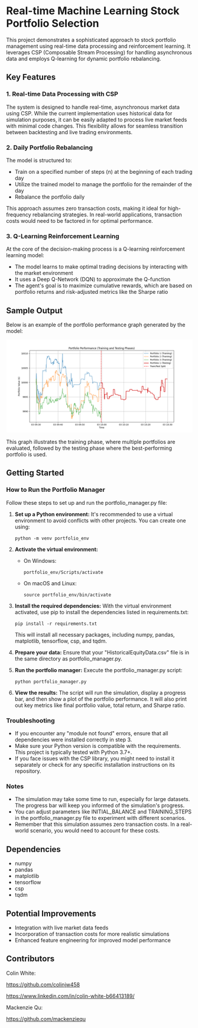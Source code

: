 # Real-time Machine Learning Stock Portfolio Selection

This project demonstrates a sophisticated approach to stock portfolio management using real-time data processing and reinforcement learning. It leverages CSP (Composable Stream Processing) for handling asynchronous data and employs Q-learning for dynamic portfolio rebalancing.

## Key Features

### 1. Real-time Data Processing with CSP

The system is designed to handle real-time, asynchronous market data using CSP. While the current implementation uses historical data for simulation purposes, it can be easily adapted to process live market feeds with minimal code changes. This flexibility allows for seamless transition between backtesting and live trading environments.

### 2. Daily Portfolio Rebalancing

The model is structured to:

- Train on a specified number of steps (n) at the beginning of each trading day
- Utilize the trained model to manage the portfolio for the remainder of the day
- Rebalance the portfolio daily

This approach assumes zero transaction costs, making it ideal for high-frequency rebalancing strategies. In real-world applications, transaction costs would need to be factored in for optimal performance.

### 3. Q-Learning Reinforcement Learning

At the core of the decision-making process is a Q-learning reinforcement learning model:

- The model learns to make optimal trading decisions by interacting with the market environment
- It uses a Deep Q-Network (DQN) to approximate the Q-function
- The agent's goal is to maximize cumulative rewards, which are based on portfolio returns and risk-adjusted metrics like the Sharpe ratio

## Sample Output

Below is an example of the portfolio performance graph generated by the model:

![Portfolio Performance](/images/Figure_1.png)

This graph illustrates the training phase, where multiple portfolios are evaluated, followed by the testing phase where the best-performing portfolio is used.

## Getting Started

### How to Run the Portfolio Manager

Follow these steps to set up and run the portfolio_manager.py file:

1. **Set up a Python environment:**
   It's recommended to use a virtual environment to avoid conflicts with other projects. You can create one using:

   ```
   python -m venv portfolio_env
   ```

2. **Activate the virtual environment:**

   - On Windows:
     ```
     portfolio_env/Scripts/activate
     ```
   - On macOS and Linux:
     ```
     source portfolio_env/bin/activate
     ```

3. **Install the required dependencies:**
   With the virtual environment activated, use pip to install the dependencies listed in requirements.txt:

   ```
   pip install -r requirements.txt
   ```

   This will install all necessary packages, including numpy, pandas, matplotlib, tensorflow, csp, and tqdm.

4. **Prepare your data:**
   Ensure that your "HistoricalEquityData.csv" file is in the same directory as portfolio_manager.py.

5. **Run the portfolio manager:**
   Execute the portfolio_manager.py script:

   ```
   python portfolio_manager.py
   ```

6. **View the results:**
   The script will run the simulation, display a progress bar, and then show a plot of the portfolio performance. It will also print out key metrics like final portfolio value, total return, and Sharpe ratio.

### Troubleshooting

- If you encounter any "module not found" errors, ensure that all dependencies were installed correctly in step 3.
- Make sure your Python version is compatible with the requirements. This project is typically tested with Python 3.7+.
- If you face issues with the CSP library, you might need to install it separately or check for any specific installation instructions on its repository.

### Notes

- The simulation may take some time to run, especially for large datasets. The progress bar will keep you informed of the simulation's progress.
- You can adjust parameters like INITIAL_BALANCE and TRAINING_STEPS in the portfolio_manager.py file to experiment with different scenarios.
- Remember that this simulation assumes zero transaction costs. In a real-world scenario, you would need to account for these costs.

## Dependencies

- numpy
- pandas
- matplotlib
- tensorflow
- csp
- tqdm

## Potential Improvements

- Integration with live market data feeds
- Incorporation of transaction costs for more realistic simulations
- Enhanced feature engineering for improved model performance

## Contributors

Colin White:

https://github.com/colinjw458

https://www.linkedin.com/in/colin-white-b66413189/


Mackenzie Qu:

https://github.com/mackenziequ
